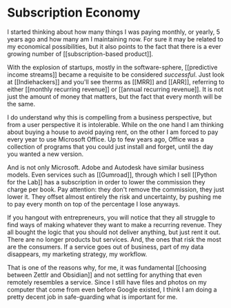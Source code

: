 # Subscription Economy
I started thinking about how many things I was paying monthly, or yearly, 5 years ago and how many am I maintaining now. For sure it may be related to my economical possibilities, but it also points to the fact that there is a ever growing number of [[subscription-based product]]. 

With the explosion of startups, mostly in the software-sphere, [[predictive income streams]] became a requisite to be considered *successful*. Just look at [[Indiehackers]] and you'll see therms as [[MRR]] and [[ARR]], referring to either [[monthly recurring revenue]] or [[annual recurring revenue]]. It is not just the amount of money that matters, but the fact that every month will be the same. 

I do understand why this is compelling from a business perspective, but from a user perspective it is intolerable. While on the one hand I am thinking about buying a house to avoid paying rent, on the other I am forced to pay every year to use Microsoft Office. Up to few years ago, Office was a collection of programs that you could just install and forget, until the day you wanted a new version. 

And is not only Microsoft. Adobe and Autodesk have similar business models. Even services such as [[Gumroad]], through which I sell [[Python for the Lab]] has a subscription in order to lower the commission they charge per book. Pay attention: they don't remove the commission, they just lower it. They offset almost entirely the risk and uncertainty, by pushing me to pay every month on top of the percentage I lose anyways. 

If you hangout with entrepreneurs, you will notice that they all struggle to find ways of making whatever they want to make a recurring revenue. They all bought the logic that you should not deliver anything, but just rent it out. There are no longer products but services. And, the ones that risk the most are the consumers. If a service goes out of business, part of my data disappears, my marketing strategy, my workflow. 

That is one of the reasons why, for me, it was fundamental [[choosing between Zettlr and Obsidian]] and not settling for anything that even remotely resembles a service. Since I still have files and photos on my computer that come from even before Google existed, I think I am doing a pretty decent job in safe-guarding what is important for me. 